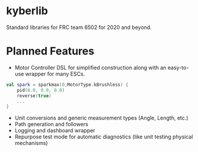 # kyberlib
Standard libraries for FRC team 6502 for 2020 and beyond.

# Planned Features
- Motor Controller DSL for simplified construction along with an easy-to-use wrapper for many ESCs.
```kotlin
val spark = sparkmax(0,MotorType.kBrushless) {
    pid(0.0, 0.0, 0.0)
    reverse(true)            
    ...
}
```
- Unit conversions and generic measurement types (Angle, Length, etc.)
- Path generation and followers
- Logging and dashboard wrapper
- Repurpose test mode for automatic diagnostics (like unit testing physical mechanisms)  